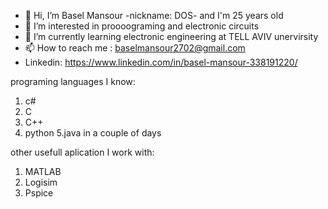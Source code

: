 - 👋 Hi, I’m Basel Mansour -nickname: DOS- and I'm 25 years old
- 👀 I’m interested in proooograming and electronic circuits
- 🌱 I’m currently learning electronic engineering at TELL AVIV unervirsity 
- 📫 How to reach me : baselmansour2702@gmail.com
- Linkedin: https://www.linkedin.com/in/basel-mansour-338191220/ 

programing languages I know:
1. c#
2. C
3. C++
4. python
5.java in a couple of days 

other usefull aplication I work with:
1. MATLAB
2. Logisim
3. Pspice

<!---
BaselDOS/BaselDOS is a ✨ special ✨ repository because its `README.md` (this file) appears on your GitHub profile.
You can click the Preview link to take a look at your changes.
--->
